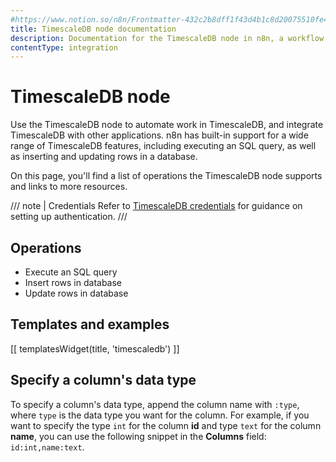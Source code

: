 ```yaml
---
#https://www.notion.so/n8n/Frontmatter-432c2b8dff1f43d4b1c8d20075510fe4
title: TimescaleDB node documentation
description: Documentation for the TimescaleDB node in n8n, a workflow automation platform. Includes details of operations and configuration, and links to examples and credentials information.
contentType: integration
---
```


# TimescaleDB node

Use the TimescaleDB node to automate work in TimescaleDB, and integrate TimescaleDB with other applications. n8n has built-in support for a wide range of TimescaleDB features, including executing an SQL query, as well as inserting and updating rows in a database. 

On this page, you'll find a list of operations the TimescaleDB node supports and links to more resources.

/// note | Credentials
Refer to [TimescaleDB credentials](/integrations/builtin/credentials/timescaledb/) for guidance on setting up authentication. 
///

## Operations

* Execute an SQL query
* Insert rows in database
* Update rows in database

## Templates and examples

<!-- see https://www.notion.so/n8n/Pull-in-templates-for-the-integrations-pages-37c716837b804d30a33b47475f6e3780 -->
[[ templatesWidget(title, 'timescaledb') ]]

## Specify a column's data type

To specify a column's data type, append the column name with `:type`, where `type` is the data type you want for the column. For example, if you want to specify the type `int` for the column **id** and type `text` for the column **name**, you can use the following snippet in the **Columns** field: `id:int,name:text`.

